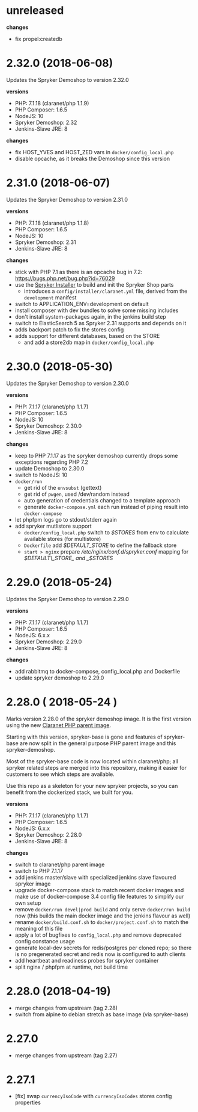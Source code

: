 
# unreleased

**changes**
* fix propel:createdb

# 2.32.0 (2018-06-08)

Updates the Spryker Demoshop to version 2.32.0

**versions**
* PHP: 7.1.18 (claranet/php 1.1.9)
* PHP Composer: 1.6.5
* NodeJS: 10
* Spryker Demoshop: 2.32
* Jenkins-Slave JRE: 8

**changes**
* fix HOST_YVES and HOST_ZED vars in `docker/config_local.php`
* disable opcache, as it breaks the Demoshop since this version

# 2.31.0 (2018-06-07)

Updates the Spryker Demoshop to version 2.31.0

**versions**
* PHP: 7.1.18 (claranet/php 1.1.8)
* PHP Composer: 1.6.5
* NodeJS: 10
* Spryker Demoshop: 2.31
* Jenkins-Slave JRE: 8

**changes**
* stick with PHP 7.1 as there is an opcache bug in 7.2: https://bugs.php.net/bug.php?id=76029
* use the [Spryker Installer](https://academy.spryker.com/developing_with_spryker/module_guide/utilities/install_tool.html) to build and init the Spryker Shop parts
    * introduces a `config/installer/claranet.yml` file, derived from the `development` manifest
* switch to APPLICATION_ENV=development on default
* install composer with dev bundles to solve some missing includes
* don't install system-packages again, in the jenkins build step
* switch to ElasticSearch 5 as Spryker 2.31 supports and depends on it
* adds backport patch to fix the stores config
* adds support for different databases, based on the STORE
    * and add a store2db map in `docker/config_local.php`

# 2.30.0 (2018-05-30)

Updates the Spryker Demoshop to version 2.30.0

**versions**
* PHP: 7.1.17 (claranet/php 1.1.7)
* PHP Composer: 1.6.5
* NodeJS: 10
* Spryker Demoshop: 2.30.0
* Jenkins-Slave JRE: 8

**changes**
* keep to PHP 7.1.17 as the spryker demoshop currently drops some exceptions regarding PHP 7.2
* update Demoshop to 2.30.0
* switch to NodeJS: 10
* `docker/run`
    * get rid of the `envsubst` (gettext)
    * get rid of `pwgen`, used /dev/random instead
    * auto generation of credentials changed to a template approach
    * generate `docker-compose.yml` each run instead of piping result into
      `docker-compose`
* let phpfpm logs go to stdout/stderr again
* add spryker mutlistore support
    * `docker/config_local.php` switch to _$STORES_ from env to calculate available stores (for multistore)
    * `Dockerfile` add _$DEFAULT\_STORE_ to define the fallback store
    * `start > nginx` prepare _/etc/nginx/conf.d/spryker.conf_ mapping for _$DEFAULT\_STORE_ and _$STORES_

# 2.29.0 (2018-05-24)

Updates the Spryker Demoshop to version 2.29.0

**versions**
* PHP: 7.1.17 (claranet/php 1.1.7)
* PHP Composer: 1.6.5
* NodeJS: 6.x.x
* Spryker Demoshop: 2.29.0
* Jenkins-Slave JRE: 8

**changes**
* add rabbitmq to docker-compose, config_local.php and Dockerfile
* update spryker demoshop to 2.29.0

# 2.28.0 ( 2018-05-24 )

Marks version 2.28.0 of the spryker demoshop image. It is the first version
using the new [Claranet PHP parent image](https://github.com/claranet/php).

Starting with this version, spryker-base is gone and features of spryker-base
are now split in the general purpose PHP parent image and this spryker-demoshop.

Most of the spryker-base code is now located within claranet/php; all spryker
related steps are merged into this repository, making it easier for customers
to see which steps are available.

Use this repo as a skeleton for your new spryker projects, so you can benefit
from the dockerized stack, we built for you.

**versions**
* PHP: 7.1.17 (claranet/php 1.1.7)
* PHP Composer: 1.6.5
* NodeJS: 6.x.x
* Spryker Demoshop: 2.28.0
* Jenkins-Slave JRE: 8

**changes**
* switch to claranet/php parent image
* switch to PHP 7.1.17
* add jenkins master/slave with specialized jenkins slave flavoured spryker image
* upgrade docker-compose stack to match recent docker images and make use of docker-compose 3.4 config file features to simplify our own setup
* remove `docker/run devel|prod build` and only serve `docker/run build` now (this builds the main docker image and the jenkins flavour as well)
* rename `docker/build.conf.sh` to `docker/project.conf.sh` to match the meaning of this file
* apply a lot of bugfixes to `config_local.php` and remove deprecated config constance usage
* generate local-dev secrets for redis/postgres per cloned repo; so there is no pregenerated secret and redis now is configured to auth clients
* add heartbeat and readiness probes for spryker container
* split nginx / phpfpm at runtime, not build time

# 2.28.0 (2018-04-19)

* merge changes from upstream (tag 2.28)
* switch from alpine to debian stretch as base image (via spryker-base)

# 2.27.0

* merge changes from upstream (tag 2.27)

# 2.27.1

* [fix] swap `currencyIsoCode` with `currencyIsoCodes` stores config properties
